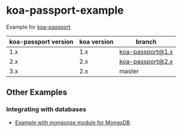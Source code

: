 # koa-passport-example

Example for [koa-passport](https://github.com/rkusa/koa-passport)

koa-passport version  | koa version | branch
--------------------- | ------------| ----------------
1.x                   | 1.x         | koa-passport@1.x
2.x                   | 2.x         | koa-passport@2.x
3.x                   | 2.x         | master

## Other Examples

### Integrating with databases

* [Example with mongoose module for MongoDB](https://github.com/mapmeld/koa-passport-example)
